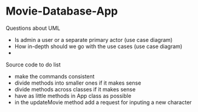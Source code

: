 # Movie-Database-App

Questions about UML
-   Is admin a user or a separate primary actor (use case diagram)
-   How in-depth should we go with the use cases (use case diagram)
-   

Source code to do list
-   make the commands consistent
-   divide methods into smaller ones if it makes sense
-   divide methods across classes if it makes sense
-   have as little methods in App class as possible
-   in the updateMovie method add a request for inputing a new character